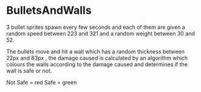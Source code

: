 # BulletsAndWalls

3 bullet sprites spawn every few seconds and each of them are given a random speed between 223 and 321 and a random weight between 30 and 52.

The bullets move and hit a wall which has a random thickness between 22px and 83px , the damage caused is calculated by an algorithm which colours the walls according to the damage caused and determines if the wall is safe or not.

Not Safe = red Safe = green
